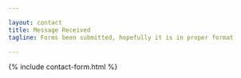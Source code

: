 ```yaml
---

layout: contact
title: Message Received
tagline: Forms been submitted, hopefully it is in proper format

---
```


{% include contact-form.html %}			